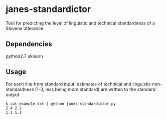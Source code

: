 # janes-standardictor

Tool for predicting the level of linguistic and technical standardness of a Slovene utterance.

## Dependencies

python2.7
sklearn

## Usage

For each line from standard input, estimates of technical and linguistic non-standardness (1-3, less being more standard) are written to the standard output.

```
$ cat example.txt | python janes-standardictor.py 
2.4	2.2
1.1	1.1
```
